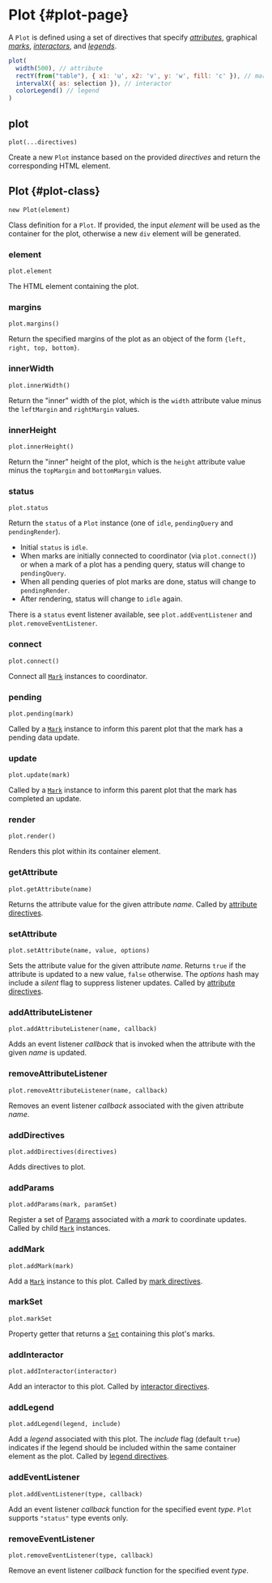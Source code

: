 # Plot {#plot-page}

A `Plot` is defined using a set of directives that specify [_attributes_](./attributes), graphical [_marks_](./marks), [_interactors_](./interactors), and [_legends_](./legends).

``` js
plot(
  width(500), // attribute
  rectY(from("table"), { x1: 'u', x2: 'v', y: 'w', fill: 'c' }), // mark
  intervalX({ as: selection }), // interactor
  colorLegend() // legend
)
```

## plot

`plot(...directives)`

Create a new `Plot` instance based on the provided _directives_ and return the corresponding HTML element.

## Plot {#plot-class}

`new Plot(element)`

Class definition for a `Plot`.
If provided, the input _element_ will be used as the container for the plot, otherwise a new `div` element will be generated.

### element

`plot.element`

The HTML element containing the plot.

### margins

`plot.margins()`

Return the specified margins of the plot as an object of the form `{left, right, top, bottom}`.

### innerWidth

`plot.innerWidth()`

Return the "inner" width of the plot, which is the `width` attribute value minus the `leftMargin` and `rightMargin` values.

### innerHeight

`plot.innerHeight()`

Return the "inner" height of the plot, which is the `height` attribute value minus the `topMargin` and `bottomMargin` values.

### status

`plot.status`

Return the `status` of a `Plot` instance (one of `idle`, `pendingQuery` and `pendingRender`).

- Initial `status` is `idle`.
- When marks are initially connected to coordinator (via `plot.connect()`) or when a mark of a plot has a pending query, status will change to `pendingQuery`.
- When all pending queries of plot marks are done, status will change to `pendingRender`.
- After rendering, status will change to `idle` again.

There is a `status` event listener available, see `plot.addEventListener` and `plot.removeEventListener`.

### connect

`plot.connect()`

Connect all [`Mark`](./marks) instances to coordinator.

### pending

`plot.pending(mark)`

Called by a [`Mark`](./marks) instance to inform this parent plot that the mark has a pending data update.

### update

`plot.update(mark)`

Called by a [`Mark`](./marks) instance to inform this parent plot that the mark has completed an update.

### render

`plot.render()`

Renders this plot within its container element.

### getAttribute

`plot.getAttribute(name)`

Returns the attribute value for the given attribute _name_.
Called by [attribute directives](./attributes.md).

### setAttribute

`plot.setAttribute(name, value, options)`

Sets the attribute value for the given attribute _name_.
Returns `true` if the attribute is updated to a new value, `false` otherwise.
The _options_ hash may include a _silent_ flag to suppress listener updates.
Called by [attribute directives](./attributes.md).

### addAttributeListener

`plot.addAttributeListener(name, callback)`

Adds an event listener _callback_ that is invoked when the attribute with the given _name_ is updated.

### removeAttributeListener

`plot.removeAttributeListener(name, callback)`

Removes an event listener _callback_ associated with the given attribute _name_.

### addDirectives

`plot.addDirectives(directives)`

Adds directives to plot.

### addParams

`plot.addParams(mark, paramSet)`

Register a set of [Params](../core/param) associated with a _mark_ to coordinate updates.
Called by child [`Mark`](./marks) instances.

### addMark

`plot.addMark(mark)`

Add a [`Mark`](./marks) instance to this plot.
Called by [mark directives](./marks).

### markSet

`plot.markSet`

Property getter that returns a [`Set`](https://developer.mozilla.org/en-US/docs/Web/JavaScript/Reference/Global_Objects/Set) containing this plot's marks.

### addInteractor

`plot.addInteractor(interactor)`

Add an interactor to this plot.
Called by [interactor directives](./interactors).

### addLegend

`plot.addLegend(legend, include)`

Add a _legend_ associated with this plot.
The _include_ flag (default `true`) indicates if the legend should be included within the same container element as the plot.
Called by [legend directives](./legends).

### addEventListener

`plot.addEventListener(type, callback)`

Add an event listener _callback_ function for the specified event _type_.
`Plot` supports `"status"` type events only.

### removeEventListener

`plot.removeEventListener(type, callback)`

Remove an event listener _callback_ function for the specified event _type_.
